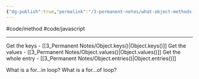 ```yaml
---
{"dg-publish":true,"permalink":"/3-permanent-notes/what-object-methods-are-there/","created":"2023-07-19T14:23:30.468+02:00","updated":"2023-08-03T16:58:11.834+02:00"}
---
```


#code/method #code/javascript

---
Get the keys - [[3_Permanent Notes/Object.keys()\|Object.keys()]]
Get the values - [[3_Permanent Notes/Object.values()\|Object.values()]]
Get the whole entry - [[3_Permanent Notes/Object.entries()\|Object.entries()]]

What is a for...in loop?
What is a for...of loop?
